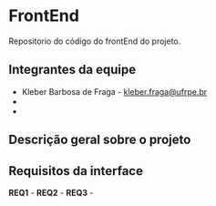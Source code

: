 # FrontEnd
Repositorio do código do frontEnd do projeto.

## Integrantes da equipe
* Kleber Barbosa de Fraga - kleber.fraga@ufrpe.br
*
*

## Descrição geral sobre o projeto

## Requisitos da interface

**REQ1** -
**REQ2** -
**REQ3** -

